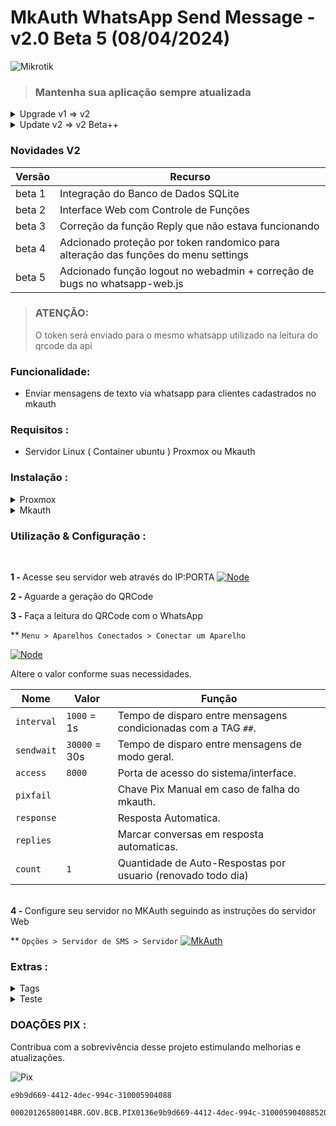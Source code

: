 # MkAuth WhatsApp Send Message - v2.0 Beta 5 (08/04/2024)

![Mikrotik](https://mikrotik.com/img/mtv2/newlogo.svg)

 > ### Mantenha sua aplicação sempre atualizada ###
<details>
<summary>Upgrade v1 => v2</summary>
 <br> 
<details>
<summary>ProxMox</summary>
  
```sh
sudo apt-get install build-essential && cd ~ && cd /var/api/Mwsm && pm2 delete all && pm2 kill && npm remove pm2 -g && mkdir -p ~/.pm2/node_modules/ && cd ~ && rm -r /var/api/Mwsm
git clone https://github.com/MKCodec/Mwsm.git /var/api/Mwsm && cd /var/api/Mwsm
npm install --silent && npm i -g pm2 && pm2 update && pm2 flush && pm2 start mwsm.json && pm2 save && pm2 startup && pm2 log 0
```

</details>
<details>
<summary>MkAuth</summary>
  
```sh
sudo apt-get install build-essential
```
```sh
cd ~ && cd /var/api/Mwsm
```
```sh
sudo pm2 delete all && pm2 kill && npm remove pm2 -g
```
```sh
sudo mkdir -p ~/.pm2/node_modules/
```
```sh
cd ~ && rm -r /var/api/Mwsm
```
```sh
sudo git clone https://github.com/MKCodec/Mwsm.git /var/api/Mwsm && cd /var/api/Mwsm
```
```sh
sudo npm install --silent
```
```sh
sudo npm i -g pm2 && pm2 update && pm2 flush && pm2 start mwsm.json && pm2 save && pm2 startup && pm2 log 0
```
</details>
<br>
</details>
<details>
<summary>Update v2 => v2 Beta++</summary>
 
> ### Após rodar o comando reconfigure as opções no menu settings ###

```sh
wget https://raw.githubusercontent.com/MKCodec/Mwsm/main/index.html -O /var/api/Mwsm/index.html
wget https://raw.githubusercontent.com/MKCodec/Mwsm/main/mwsm.db -O /var/api/Mwsm/mwsm.db
wget https://raw.githubusercontent.com/MKCodec/Mwsm/main/mwsm.js -O /var/api/Mwsm/mwsm.js
wget https://raw.githubusercontent.com/MKCodec/Mwsm/main/style.css -O /var/api/Mwsm/style.css
wget https://raw.githubusercontent.com/MKCodec/Mwsm/main/script.js -O /var/api/Mwsm/script.js
wget https://raw.githubusercontent.com/MKCodec/Mwsm/main/package.json -O /var/api/Mwsm/package.json
cd /var/api/Mwsm && sudo npm install && pm2 flush && pm2 restart Bot-Mwsm --update-env && pm2 log 0

```

</details>

### Novidades V2

| Versão     | Recurso                                                                              |
| ---------- | ------------------------------------------------------------------------------------ |
|  beta 1    |  Integração do Banco de Dados SQLite |
|  beta 2    |  Interface Web com Controle de Funções |
|  beta 3    |  Correção da função Reply que não estava funcionando |
|  beta 4    |  Adcionado proteção por token randomico para alteração das funções do menu settings |
|  beta 5    |  Adcionado função logout no webadmin + correção de bugs no whatsapp-web.js          |

> ### ATENÇÃO:
> O token será enviado para o mesmo whatsapp utilizado na leitura do qrcode da api
  

### Funcionalidade:
* Enviar mensagens de texto via whatsapp para clientes cadastrados no mkauth

### Requisitos :
* Servidor Linux ( Container ubuntu ) Proxmox ou Mkauth

### Instalação :
<details>
<summary>Proxmox</summary>
  <b>OBS:</b> é necessario instalar uma distribuição linux no proxmox antes de inserir os codigos abaixo
<br><br>
  
<b>1 - </b>Atualize seu sistema
```sh
apt update
```
```sh
apt upgrade -y
```

<b>2 - </b>Instale as dependencias necessarias
```sh
apt-get install git curl libnss3-dev libgdk-pixbuf2.0-dev libgtk-3-dev libxss-dev libasound2 build-essential -y
```

<b>3 - </b>Instale o node
```sh
curl -fsSL https://deb.nodesource.com/setup_20.x | sudo -E bash - && apt-get install -y nodejs
```

<b>4 - </b>Instale o Mwsm
```sh
git clone https://github.com/MKCodec/Mwsm.git /var/api/Mwsm && cd /var/api/Mwsm
```
<b>5 - </b>Instale as dependencias do Mwsn
```sh
npm install && npm run start:mwsm
```

</details>

<details>
<summary>Mkauth</summary>
<br><br>
  
<b>1 - </b>Atualize seu sistema
```sh
sudo apt update
```

<b>2 - </b>Instale as dependencias necessarias
```sh
sudo apt install git curl build-essential
```
```sh
sudo apt-get install ca-certificates fonts-liberation libappindicator3-1 libasound2 libatk-bridge2.0-0 libatk1.0-0 libc6 libcairo2 libcups2 libdbus-1-3 libexpat1 libfontconfig1 libgbm1 libgcc1 libglib2.0-0 libgtk-3-0 libnspr4 libnss3 libpango-1.0-0 libpangocairo-1.0-0 libstdc++6 libx11-6 libx11-xcb1 libxcb1 libxcomposite1 libxcursor1 libxdamage1 libxext6 libxfixes3 libxi6 libxrandr2 libxrender1 libxss1 libxtst6 lsb-release wget xdg-utils
```

<b>3 - </b>Instale o node
```sh
sudo curl -fsSL https://deb.nodesource.com/setup_20.x | sudo -E bash - && apt-get install -y nodejs
```
<b>4 - </b>Crie o diretório de instalação do Mwsm
```sh
sudo mkdir -p /var/api/Mwsm
```

<b>5 - </b>Instale o Mwsm
```sh
sudo git clone https://github.com/MKCodec/Mwsm.git /var/api/Mwsm && cd /var/api/Mwsm
```

<b>6 - </b>Instale as dependencias do Mwsn
```sh
sudo npm install --silent
```

<b>7 - </b>Inicialize o Mwsn
```sh
sudo npm run start:mwsm
```

</details>


### Utilização & Configuração :
<br>

<b>1 - </b>Acesse seu servidor web através do IP:PORTA
[![Node](https://raw.githubusercontent.com/MKCodec/Mwsm/main/node.png)](#)

<b>2 - </b>Aguarde a geração do QRCode

<b>3 - </b>Faça a leitura do QRCode com o WhatsApp

** `Menu > Aparelhos Conectados > Conectar um Aparelho`

[![Node](https://raw.githubusercontent.com/MKCodec/Mwsm/main/Options.png)](#)

Altere o valor conforme suas necessidades.

| Nome           | Valor             | Função                                                          |
| -------------- | ----------------- | --------------------------------------------------------------- |
| `interval`     | `1000` =  1s      | Tempo de disparo entre mensagens condicionadas com a TAG `##`.  |
| `sendwait`     | `30000` = 30s     | Tempo de disparo entre mensagens de modo geral.                 |
| `access`       | `8000`            | Porta de acesso do sistema/interface.                           |
| `pixfail`      |                   | Chave Pix Manual em caso de falha do mkauth.                    |
| `response`     |                   | Resposta Automatica.                                            |
| `replies`      |                   | Marcar conversas em resposta automaticas.                       |
| `count`        | `1`               | Quantidade de Auto-Respostas por usuario (renovado todo dia)    |


<br>
<b>4 - </b>Configure seu servidor no MKAuth seguindo as instruções do servidor Web

** `Opções > Servidor de SMS > Servidor`
[![MkAuth](https://raw.githubusercontent.com/MKCodec/Mwsm/main/mkauth.png)](#)

### Extras :

<details>
<summary>Tags</summary>
<br>

| Tag            | Efeito         | Exemplo                                                         |
| -------------- | -------------- | --------------------------------------------------------------- |
| `##`   | quebra balão   | Mensagem1`##`Mensagem2`##`Mensagem3                                     |
| `\n`   | quebra linha   | Linha1`\n`Linha2`\n`Linha3                                     |
| `*`    | negrito        | `*`Mensagem`*`                                                          |

</details>

<details>
<summary>Teste</summary>
<br>
Para testar utilize o comando abaixo no Prompt

`DDDNUMERO` : Troque pelo numero com DDD

`MENSAGEM` : Troque pela sua mensagem

`IPDOSERVIDOR` : Troque pelo ip do servidor

`PORTA` : Troque pela porta do servidor

```sh
sudo curl -d "to=55DDDNUMERO&msg=MENSAGEM" --header "application/x-www-form-urlencoded" -X POST http://IPDOSERVIDOR:PORTA/send-message
```
</details>

### DOAÇÕES PIX :
Contribua com a sobrevivência desse projeto estimulando melhorias e atualizações.

![Pix](https://github.com/MKCodec/Mwsm/assets/143403919/24660f85-17d0-4de4-94e7-de85828a9265)


```sh
e9b9d669-4412-4dec-994c-310005904088
```

```sh
00020126580014BR.GOV.BCB.PIX0136e9b9d669-4412-4dec-994c-3100059040885204000053039865802BR5924CLEBER FERREIRA DE SOUZA6007CARUARU62070503***63045854
```



